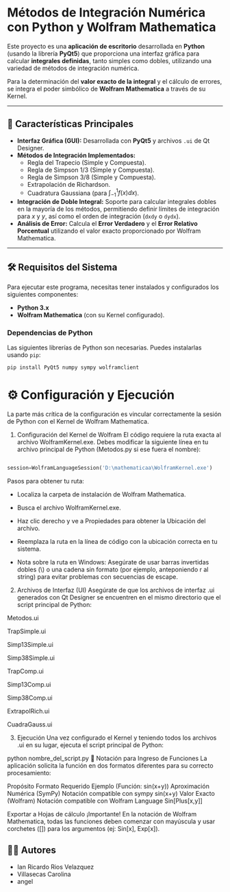 
# Métodos de Integración Numérica con Python y Wolfram Mathematica

Este proyecto es una **aplicación de escritorio** desarrollada en **Python** (usando la librería **PyQt5**) que proporciona una interfaz gráfica para calcular **integrales definidas**, tanto simples como dobles, utilizando una variedad de métodos de integración numérica.

Para la determinación del **valor exacto de la integral** y el cálculo de errores, se integra el poder simbólico de **Wolfram Mathematica** a través de su Kernel.

---

## 🚀 Características Principales

* **Interfaz Gráfica (GUI):** Desarrollada con **PyQt5** y archivos `.ui` de Qt Designer.
* **Métodos de Integración Implementados:**
    * Regla del Trapecio (Simple y Compuesta).
    * Regla de Simpson $1/3$ (Simple y Compuesta).
    * Regla de Simpson $3/8$ (Simple y Compuesta).
    * Extrapolación de Richardson.
    * Cuadratura Gaussiana (para $\int_{-1}^{1} f(x) dx$).
* **Integración de Doble Integral:** Soporte para calcular integrales dobles en la mayoría de los métodos, permitiendo definir límites de integración para $x$ y $y$, así como el orden de integración (`dxdy` o `dydx`).
* **Análisis de Error:** Calcula el **Error Verdadero** y el **Error Relativo Porcentual** utilizando el valor exacto proporcionado por Wolfram Mathematica.

---

## 🛠️ Requisitos del Sistema

Para ejecutar este programa, necesitas tener instalados y configurados los siguientes componentes:

* **Python 3.x**
* **Wolfram Mathematica** (con su Kernel configurado).

### Dependencias de Python

Las siguientes librerías de Python son necesarias. Puedes instalarlas usando `pip`:

```bash
pip install PyQt5 numpy sympy wolframclient
```
# ⚙️ Configuración y Ejecución
La parte más crítica de la configuración es vincular correctamente la sesión de Python con el Kernel de Wolfram Mathematica.

1. Configuración del Kernel de Wolfram
El código requiere la ruta exacta al archivo WolframKernel.exe. Debes modificar la siguiente línea en tu archivo principal de Python (Metodos.py si ese fuera el nombre):

``` Python

session=WolframLanguageSession('D:\mathematicaa\WolframKernel.exe')
```
Pasos para obtener tu ruta:

* Localiza la carpeta de instalación de Wolfram Mathematica.

* Busca el archivo WolframKernel.exe.

* Haz clic derecho y ve a Propiedades para obtener la Ubicación del archivo.

* Reemplaza la ruta en la línea de código con la ubicación correcta en tu sistema.

* Nota sobre la ruta en Windows: Asegúrate de usar barras invertidas dobles (\\) o una cadena sin formato (por ejemplo, anteponiendo r al string) para evitar problemas con secuencias de escape.

2. Archivos de Interfaz (UI)
Asegúrate de que los archivos de interfaz .ui generados con Qt Designer se encuentren en el mismo directorio que el script principal de Python:

Metodos.ui

TrapSimple.ui

Simp13Simple.ui

Simp38Simple.ui

TrapComp.ui

Simp13Comp.ui

Simp38Comp.ui

ExtrapolRich.ui

CuadraGauss.ui

3. Ejecución
Una vez configurado el Kernel y teniendo todos los archivos .ui en su lugar, ejecuta el script principal de Python:

python nombre_del_script.py
📝 Notación para Ingreso de Funciones
La aplicación solicita la función en dos formatos diferentes para su correcto procesamiento:

Propósito	Formato Requerido	Ejemplo (Función: sin(x+y))
Aproximación Numérica (SymPy)	Notación compatible con sympy	sin(x+y)
Valor Exacto (Wolfram)	Notación compatible con Wolfram Language	Sin[Plus[x,y]]

Exportar a Hojas de cálculo
¡Importante! En la notación de Wolfram Mathematica, todas las funciones deben comenzar con mayúscula y usar corchetes ([]) para los argumentos (ej: Sin[x], Exp[x]).
## 🧑‍💻  Autores
* Ian Ricardo Rios Velazquez
* Villasecas Carolina
* angel
